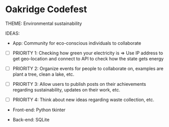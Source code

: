 # Oakridge Codefest

THEME:  Environmental sustainability 

IDEAS: 
- App: Community for eco-conscious individuals to collaborate

- [ ] PRIORITY 1: Checking how green your electricity is => Use IP address to get geo-location and connect to API to check how the state gets energy

- [ ] PRIORITY 2: Organize events for people to collaborate on, examples are plant a tree, clean a lake, etc. 

- [ ] PRIORITY 3: Allow users to publish posts on their achievements regarding sustainability, updates on their work, etc. 

- [ ] PRIORITY 4: Think about new ideas regarding waste collection, etc.

- Front-end: Python tkinter

- Back-end: SQLite